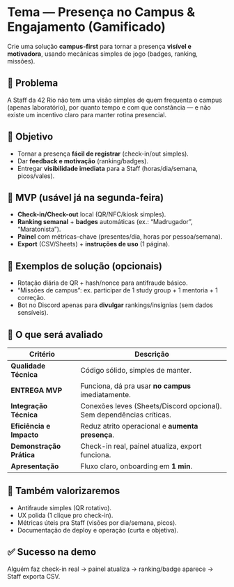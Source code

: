 # Tema — Presença no Campus & Engajamento (Gamificado)

Crie uma solução **campus-first** para tornar a presença **visível e motivadora**, usando mecânicas simples de jogo (badges, ranking, missões).

## 📌 Problema
A Staff da 42 Rio não tem uma visão simples de quem frequenta o campus (apenas laboratório), por quanto tempo e com que constância — e não existe um incentivo claro para manter rotina presencial.

## 🎯 Objetivo
- Tornar a presença **fácil de registrar** (check-in/out simples).
- Dar **feedback e motivação** (ranking/badges).
- Entregar **visibilidade imediata** para a Staff (horas/dia/semana, picos/vales).

## 🧪 MVP (usável já na segunda-feira)
- **Check-in/Check-out** local (QR/NFC/kiosk simples).
- **Ranking semanal** + **badges** automáticas (ex.: “Madrugador”, “Maratonista”).
- **Painel** com métricas-chave (presentes/dia, horas por pessoa/semana).
- **Export** (CSV/Sheets) + **instruções de uso** (1 página).

## 🧩 Exemplos de solução (opcionais)
- Rotação diária de QR + hash/nonce para antifraude básico.
- “Missões de campus”: ex. participar de 1 study group + 1 mentoria + 1 correção.
- Bot no Discord apenas para **divulgar** rankings/insígnias (sem dados sensíveis).

## 🧠 O que será avaliado

| Critério | Descrição |
|---|---|
| **Qualidade Técnica** | Código sólido, simples de manter. |
| **ENTREGA MVP** | Funciona, dá pra usar **no campus** imediatamente. |
| **Integração Técnica** | Conexões leves (Sheets/Discord opcional). Sem dependências críticas. |
| **Eficiência e Impacto** | Reduz atrito operacional e **aumenta presença**. |
| **Demonstração Prática** | Check-in real, painel atualiza, export funciona. |
| **Apresentação** | Fluxo claro, onboarding em **1 min**. |

## 🏅 Também valorizaremos
- Antifraude simples (QR rotativo).
- UX polida (1 clique pro check-in).
- Métricas úteis pra Staff (visões por dia/semana, picos).
- Documentação de deploy e operação (curta e objetiva).

## ✅ Sucesso na demo
Alguém faz check-in real → painel atualiza → ranking/badge aparece → Staff exporta CSV.
